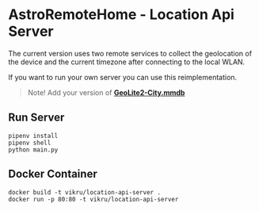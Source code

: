 # AstroRemoteHome - Location Api Server

The current version uses two remote services to collect the geolocation of the device and the current timezone after connecting to the local WLAN.

If you want to run your own server you can use this reimplementation.

> Note! Add your version of **[GeoLite2-City.mmdb](https://dev.maxmind.com/geoip/geoip2/geolite2/)** 

## Run Server
```
pipenv install
pipenv shell
python main.py
```


## Docker Container
```
docker build -t vikru/location-api-server .
docker run -p 80:80 -t vikru/location-api-server
```


